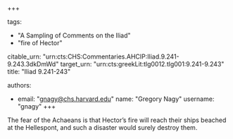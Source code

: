+++

tags:
- "A Sampling of Comments on the Iliad"
- "fire of Hector"

citable_urn: "urn:cts:CHS:Commentaries.AHCIP:Iliad.9.241-9.243.3dkDmWd"
target_urn: "urn:cts:greekLit:tlg0012.tlg001:9.241-9.243"
title: "Iliad 9.241-243"

authors:
- email: "gnagy@chs.harvard.edu"
  name: "Gregory Nagy"
  username: "gnagy"
+++

<p>The fear of the Achaeans is that Hector’s fire will reach their ships beached at the Hellespont, and such a disaster would surely destroy them.  </p>